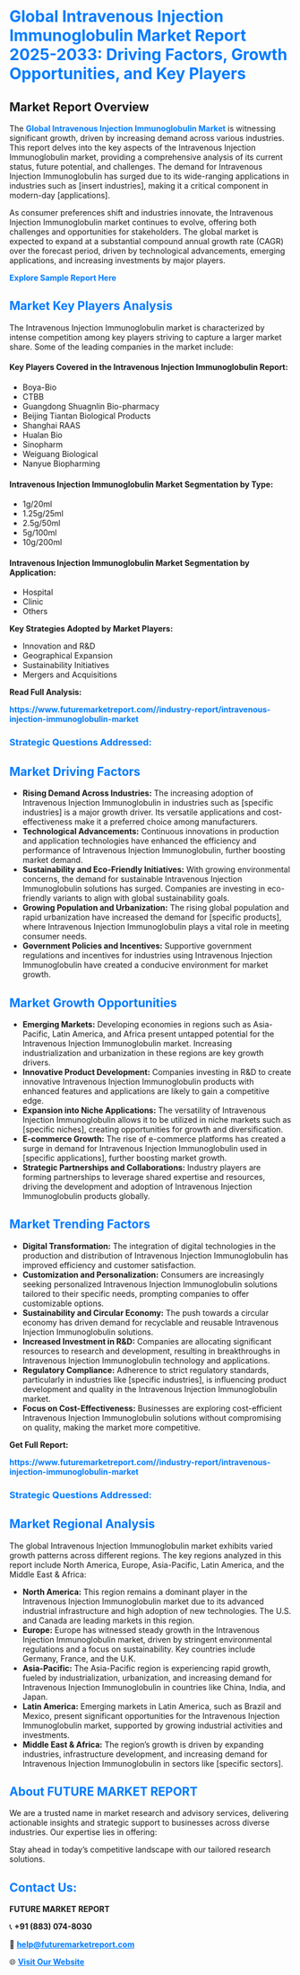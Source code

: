 <h1 style="color: #007BFF;">Global Intravenous Injection Immunoglobulin Market Report 2025-2033: Driving Factors, Growth Opportunities, and Key Players</h1>

<section id="overview">
<h2>Market Report Overview</h2>
<p>The <a href="https://www.futuremarketreport.com//industry-report/intravenous-injection-immunoglobulin-market" style="color: #007BFF; text-decoration: none;"><strong>Global Intravenous Injection Immunoglobulin Market</strong></a> is witnessing significant growth, driven by increasing demand across various industries. This report delves into the key aspects of the Intravenous Injection Immunoglobulin market, providing a comprehensive analysis of its current status, future potential, and challenges. The demand for Intravenous Injection Immunoglobulin has surged due to its wide-ranging applications in industries such as [insert industries], making it a critical component in modern-day [applications].</p>
<p>As consumer preferences shift and industries innovate, the Intravenous Injection Immunoglobulin market continues to evolve, offering both challenges and opportunities for stakeholders. The global market is expected to expand at a substantial compound annual growth rate (CAGR) over the forecast period, driven by technological advancements, emerging applications, and increasing investments by major players.</p>
</section>

<section id="overview">
<p><a href="https://www.futuremarketreport.com//request-sample/reportId=78555" style="color: #007BFF; text-decoration: none;"><strong>Explore Sample Report Here</strong></a></p>
</section>

<section id="key-players">
<h2 style="color: #007BFF;">Market Key Players Analysis</h2>
<p>The Intravenous Injection Immunoglobulin market is characterized by intense competition among key players striving to capture a larger market share. Some of the leading companies in the market include:</p>
<h4>Key Players Covered in the Intravenous Injection Immunoglobulin Report:</h4>
<ul><li>Boya-Bio</li><li>CTBB</li><li>Guangdong Shuagnlin Bio-pharmacy</li><li>Beijing Tiantan Biological Products</li><li>Shanghai RAAS</li><li>Hualan Bio</li><li>Sinopharm</li><li>Weiguang Biological</li><li>Nanyue Biopharming</li></ul>
<h4>Intravenous Injection Immunoglobulin Market Segmentation by Type:</h4>
<ul><li>1g/20ml</li><li>1.25g/25ml</li><li>2.5g/50ml</li><li>5g/100ml</li><li>10g/200ml</li></ul>

<h4>Intravenous Injection Immunoglobulin Market Segmentation by Application:</h4>
<ul><li>Hospital</li><li>Clinic</li><li>Others</li></ul>
<p><strong>Key Strategies Adopted by Market Players:</strong></p>
<ul>
<li>Innovation and R&D</li>
<li>Geographical Expansion</li>
<li>Sustainability Initiatives</li>
<li>Mergers and Acquisitions</li>
</ul>
</section>

<section>
<p><strong>Read Full Analysis: </strong></p><a href="https://www.futuremarketreport.com//industry-report/intravenous-injection-immunoglobulin-market" style="color: #007BFF; text-decoration: none;"><strong>https://www.futuremarketreport.com//industry-report/intravenous-injection-immunoglobulin-market</strong></a>
<h3 style="color: #007BFF;">Strategic Questions Addressed:</h3>
</section>

<section id="driving-factors">
<h2 style="color: #007BFF;">Market Driving Factors</h2>
<ul>
<li><strong>Rising Demand Across Industries:</strong> The increasing adoption of Intravenous Injection Immunoglobulin in industries such as [specific industries] is a major growth driver. Its versatile applications and cost-effectiveness make it a preferred choice among manufacturers.</li>
<li><strong>Technological Advancements:</strong> Continuous innovations in production and application technologies have enhanced the efficiency and performance of Intravenous Injection Immunoglobulin, further boosting market demand.</li>
<li><strong>Sustainability and Eco-Friendly Initiatives:</strong> With growing environmental concerns, the demand for sustainable Intravenous Injection Immunoglobulin solutions has surged. Companies are investing in eco-friendly variants to align with global sustainability goals.</li>
<li><strong>Growing Population and Urbanization:</strong> The rising global population and rapid urbanization have increased the demand for [specific products], where Intravenous Injection Immunoglobulin plays a vital role in meeting consumer needs.</li>
<li><strong>Government Policies and Incentives:</strong> Supportive government regulations and incentives for industries using Intravenous Injection Immunoglobulin have created a conducive environment for market growth.</li>
</ul>
</section>

<section id="growth-opportunities">
<h2 style="color: #007BFF;">Market Growth Opportunities</h2>
<ul>
<li><strong>Emerging Markets:</strong> Developing economies in regions such as Asia-Pacific, Latin America, and Africa present untapped potential for the Intravenous Injection Immunoglobulin market. Increasing industrialization and urbanization in these regions are key growth drivers.</li>
<li><strong>Innovative Product Development:</strong> Companies investing in R&D to create innovative Intravenous Injection Immunoglobulin products with enhanced features and applications are likely to gain a competitive edge.</li>
<li><strong>Expansion into Niche Applications:</strong> The versatility of Intravenous Injection Immunoglobulin allows it to be utilized in niche markets such as [specific niches], creating opportunities for growth and diversification.</li>
<li><strong>E-commerce Growth:</strong> The rise of e-commerce platforms has created a surge in demand for Intravenous Injection Immunoglobulin used in [specific applications], further boosting market growth.</li>
<li><strong>Strategic Partnerships and Collaborations:</strong> Industry players are forming partnerships to leverage shared expertise and resources, driving the development and adoption of Intravenous Injection Immunoglobulin products globally.</li>
</ul>
</section>

<section id="trending-factors">
<h2 style="color: #007BFF;">Market Trending Factors</h2>
<ul>
<li><strong>Digital Transformation:</strong> The integration of digital technologies in the production and distribution of Intravenous Injection Immunoglobulin has improved efficiency and customer satisfaction.</li>
<li><strong>Customization and Personalization:</strong> Consumers are increasingly seeking personalized Intravenous Injection Immunoglobulin solutions tailored to their specific needs, prompting companies to offer customizable options.</li>
<li><strong>Sustainability and Circular Economy:</strong> The push towards a circular economy has driven demand for recyclable and reusable Intravenous Injection Immunoglobulin solutions.</li>
<li><strong>Increased Investment in R&D:</strong> Companies are allocating significant resources to research and development, resulting in breakthroughs in Intravenous Injection Immunoglobulin technology and applications.</li>
<li><strong>Regulatory Compliance:</strong> Adherence to strict regulatory standards, particularly in industries like [specific industries], is influencing product development and quality in the Intravenous Injection Immunoglobulin market.</li>
<li><strong>Focus on Cost-Effectiveness:</strong> Businesses are exploring cost-efficient Intravenous Injection Immunoglobulin solutions without compromising on quality, making the market more competitive.</li>
</ul>
</section>

<section>
<p><strong>Get Full Report: </strong></p><a href="https://www.futuremarketreport.com//industry-report/intravenous-injection-immunoglobulin-market" style="color: #007BFF; text-decoration: none;"><strong>https://www.futuremarketreport.com//industry-report/intravenous-injection-immunoglobulin-market</strong></a>
<h3 style="color: #007BFF;">Strategic Questions Addressed:</h3>
</section>


<section id="regional-analysis">
<h2 style="color: #007BFF;">Market Regional Analysis</h2>
<p>The global Intravenous Injection Immunoglobulin market exhibits varied growth patterns across different regions. The key regions analyzed in this report include North America, Europe, Asia-Pacific, Latin America, and the Middle East & Africa:</p>
<ul>
<li><strong>North America:</strong> This region remains a dominant player in the Intravenous Injection Immunoglobulin market due to its advanced industrial infrastructure and high adoption of new technologies. The U.S. and Canada are leading markets in this region.</li>
<li><strong>Europe:</strong> Europe has witnessed steady growth in the Intravenous Injection Immunoglobulin market, driven by stringent environmental regulations and a focus on sustainability. Key countries include Germany, France, and the U.K.</li>
<li><strong>Asia-Pacific:</strong> The Asia-Pacific region is experiencing rapid growth, fueled by industrialization, urbanization, and increasing demand for Intravenous Injection Immunoglobulin in countries like China, India, and Japan.</li>
<li><strong>Latin America:</strong> Emerging markets in Latin America, such as Brazil and Mexico, present significant opportunities for the Intravenous Injection Immunoglobulin market, supported by growing industrial activities and investments.</li>
<li><strong>Middle East & Africa:</strong> The region’s growth is driven by expanding industries, infrastructure development, and increasing demand for Intravenous Injection Immunoglobulin in sectors like [specific sectors].</li>
</ul>
</section>

<footer>
<h2 style="color: #007BFF;">About FUTURE MARKET REPORT</h2>
<p>We are a trusted name in market research and advisory services, delivering actionable insights and strategic support to businesses across diverse industries. Our expertise lies in offering:</p>

<p>Stay ahead in today’s competitive landscape with our tailored research solutions.</p>

<h2 style="color: #007BFF;">Contact Us:</h2>
<p><strong>FUTURE MARKET REPORT</strong></p>
<p>📞 <strong>+91 (883) 074-8030</strong></p>
<p>📧 <strong><a href="mailto:help@futuremarketreport.com" style="color: #007BFF;">help@futuremarketreport.com</a></strong></p>
<p>🌐 <strong><a href="https://www.futuremarketreport.com/" style="color: #007BFF;">Visit Our Website</a></strong></p>
</footer>